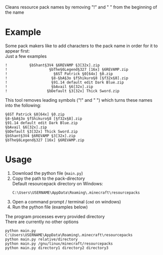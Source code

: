 Cleans resource pack names by removing "!" and " " from the beginning of the name

# Example

Some pack makers like to add characters to the pack name in order for it to appear first:  
Just a few examples

```text
!          §bShant§3V4 §6REVAMP §3[32x].zip
!                   §bThe§6Legend§327 [16x] §6REVAMP.zip
!                     §6ST Patrick §0[64x] §0.zip
!                    §8-§bA§3o §fShikuro§8 [§f32x§8].zip
!                    §91.14 default edit Dark Blue.zip
!                    §bAvail §6[32x].zip
!                  §bDefault §3[32x] Thick Sword.zip
```

This tool removes leading symbols ("!" and " ") which turns these names into the following:

```text
§6ST Patrick §0[64x] §0.zip
§8-§bA§3o §fShikuro§8 [§f32x§8].zip
§91.14 default edit Dark Blue.zip
§bAvail §6[32x].zip
§bDefault §3[32x] Thick Sword.zip
§bShant§3V4 §6REVAMP §3[32x].zip
§bThe§6Legend§327 [16x] §6REVAMP.zip
```

# Usage

1. Download the python file (`main.py`)
2. Copy the path to the pack-directory   
    Default resourcepack directory on Windows:
   ```
   C:\Users\USERNAME\AppData\Roaming\.minecraft\resourcepacks
    ```
3. Open a command prompt / terminal (`cmd` on windows)
4. Run the python file (examples below)
   
The program processes every provided directory  
There are currently no other options
```commandline
python main.py C:\Users\USERNAME\AppData\Roaming\.minecraft\resourcepacks
python main.py relative/directory
python main.py /gnu/linux/minecraft/resourcepacks
python main.py directory1 directory2 directory3
```

